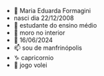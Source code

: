 - 👋 Maria Eduarda Formagini
- nasci dia 22/12/2008 
- 👀 estudante do ensino médio 
- 🌱 moro no interior 
- 💍 16/06/2024
- 📫 sou de manfrinópolis
- ♑ capricornio
- 🏐 jogo volei 
